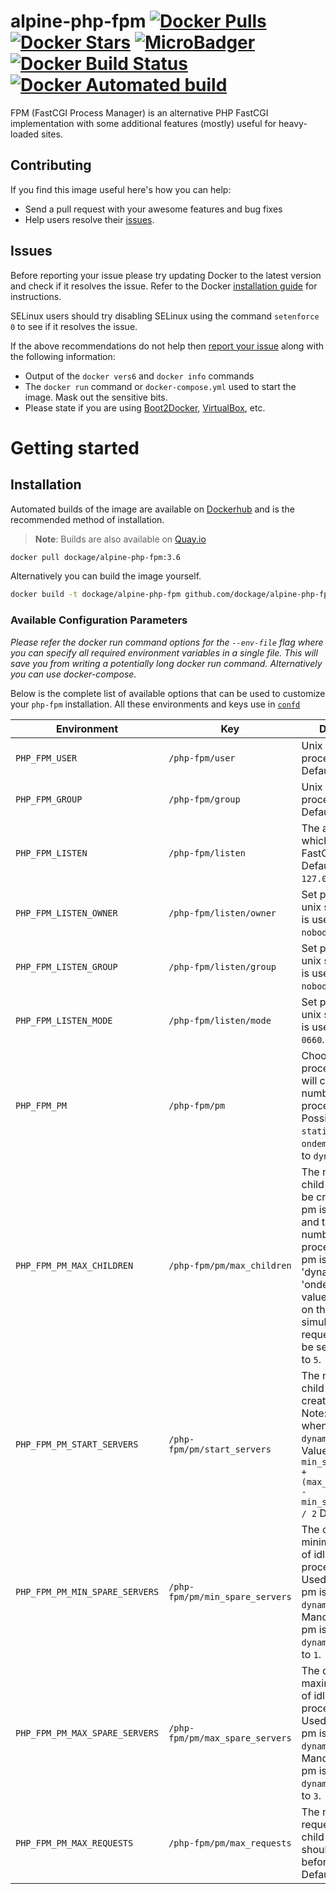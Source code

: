 # alpine-php-fpm [![Docker Pulls](https://img.shields.io/docker/pulls/dockage/alpine-php-fpm.svg)](https://hub.docker.com/r/dockage/alpine-php-fpm/) [![Docker Stars](https://img.shields.io/docker/stars/dockage/alpine-php-fpm.svg?style=flat)](https://hub.docker.com/r/dockage/alpine-php-fpm/) [![MicroBadger](https://images.microbadger.com/badges/image/dockage/alpine-php-fpm:3.6.svg)](https://microbadger.com/images/dockage/alpine-php-fpm:3.6) [![Docker Build Status](https://img.shields.io/docker/build/dockage/alpine-php-fpm.svg)](https://hub.docker.com/r/dockage/alpine-php-fpm/) [![Docker Automated build](https://img.shields.io/docker/automated/dockage/alpine-php-fpm.svg)](https://hub.docker.com/r/dockage/alpine-php-fpm/)
FPM (FastCGI Process Manager) is an alternative PHP FastCGI implementation with some additional features (mostly) useful for heavy-loaded sites.

## Contributing

If you find this image useful here's how you can help:

- Send a pull request with your awesome features and bug fixes
- Help users resolve their [issues](../../issues?q=is%3Aopen+is%3Aissue).

## Issues

Before reporting your issue please try updating Docker to the latest version and check if it resolves the issue. Refer to the Docker [installation guide](https://docs.docker.com/installation) for instructions.

SELinux users should try disabling SELinux using the command `setenforce 0` to see if it resolves the issue.

If the above recommendations do not help then [report your issue](../../issues/new) along with the following information:

- Output of the `docker vers6` and `docker info` commands
- The `docker run` command or `docker-compose.yml` used to start the image. Mask out the sensitive bits.
- Please state if you are using [Boot2Docker](http://www.boot2docker.io), [VirtualBox](https://www.virtualbox.org), etc.

# Getting started

## Installation

Automated builds of the image are available on [Dockerhub](https://hub.docker.com/r/dockage/alpine-php-fpm) and is the recommended method of installation.

> **Note**: Builds are also available on [Quay.io](https://quay.io/repository/dockage/alpine-php-fpm)

```bash
docker pull dockage/alpine-php-fpm:3.6
```

Alternatively you can build the image yourself.

```bash
docker build -t dockage/alpine-php-fpm github.com/dockage/alpine-php-fpm
```

### Available Configuration Parameters

*Please refer the docker run command options for the `--env-file` flag where you can specify all required environment variables in a single file. This will save you from writing a potentially long docker run command. Alternatively you can use docker-compose.*

Below is the complete list of available options that can be used to customize your `php-fpm` installation. All these environments and keys use in [`confd`](http://confd.io)

| Environment | Key | Description |
|-----|-----------|-------------|
| `PHP_FPM_USER` | `/php-fpm/user` | Unix user of processes. Defaults to `nobody`. |
| `PHP_FPM_GROUP` | `/php-fpm/group` | Unix group of processes. Defaults to `nobody`. |
| `PHP_FPM_LISTEN` | `/php-fpm/listen` | The address on which to accept FastCGI requests. Defaults to `127.0.0.1:9000`. |
| `PHP_FPM_LISTEN_OWNER` | `/php-fpm/listen/owner` | Set permissions for unix socket, if one is used. Defaults to `nobody`. |
| `PHP_FPM_LISTEN_GROUP` | `/php-fpm/listen/group` | Set permissions for unix socket, if one is used. Defaults to `nobody`. |
| `PHP_FPM_LISTEN_MODE` | `/php-fpm/listen/mode` | Set permissions for unix socket, if one is used. Defaults to `0660`. |
| `PHP_FPM_PM` | `/php-fpm/pm` | Choose how the process manager will control the number of child processes, Possible Values: `static`, `dynamic` or `ondemand`. Defaults to `dynamic` |
| `PHP_FPM_PM_MAX_CHILDREN` | `/php-fpm/pm/max_children` | The number of child processes to be created when pm is set to 'static' and the maximum number of child processes when pm is set to 'dynamic' or 'ondemand'. This value sets the limit on the number of simultaneous requests that will be served. Defaults to `5`. |
| `PHP_FPM_PM_START_SERVERS` | `/php-fpm/pm/start_servers` | The number of child processes created on startup. Note: Used only when pm is set to `dynamic`, Default Value: `min_spare_servers + (max_spare_servers - min_spare_servers) / 2` Defaults to `2`. |
| `PHP_FPM_PM_MIN_SPARE_SERVERS` | `/php-fpm/pm/min_spare_servers` | The desired minimum number of idle server processes. **Note:** Used only when pm is set to `dynamic`. **Note:** Mandatory when pm is set to `dynamic`. Defaults to `1`. |
| `PHP_FPM_PM_MAX_SPARE_SERVERS` | `/php-fpm/pm/max_spare_servers` | The desired maximum number of idle server processes. **Note:** Used only when pm is set to `dynamic`. **Note:** Mandatory when pm is set to `dynamic`. Defaults to `3`. |
| `PHP_FPM_PM_MAX_REQUESTS` | `/php-fpm/pm/max_requests` | The number of requests each child process should execute before respawning. Defaults to `0`. |
